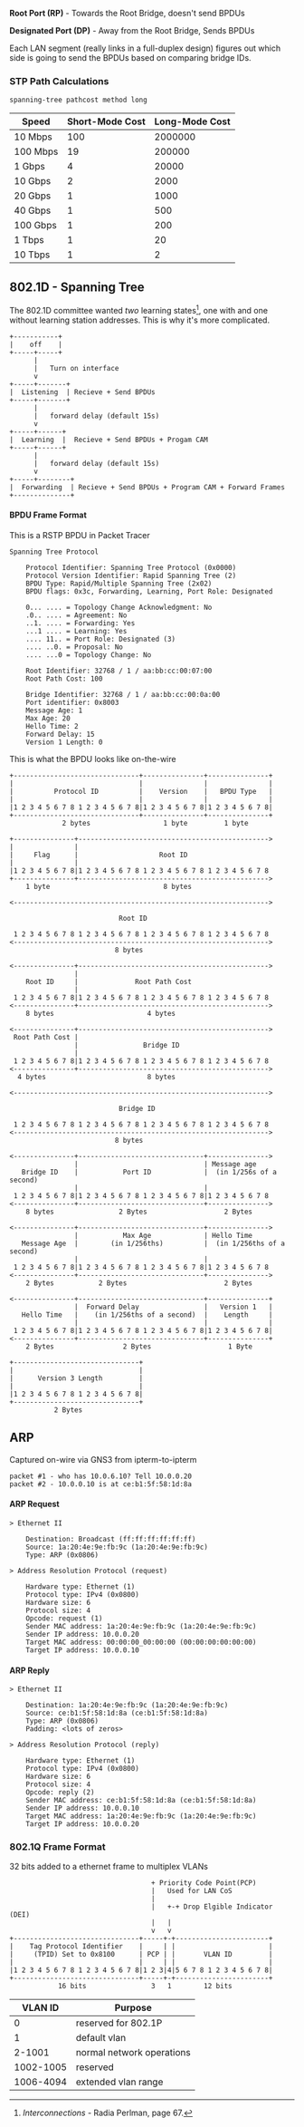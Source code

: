 **Root Port (RP)** - Towards the Root Bridge, doesn't send BPDUs

**Designated Port (DP)** - Away from the Root Bridge, Sends BPDUs

Each LAN segment (really links in a full-duplex design) figures out which side is going to send the BPDUs based on comparing bridge IDs.

### STP Path Calculations
`spanning-tree pathcost method long`

| Speed      | Short-Mode Cost | Long-Mode Cost |
|------------|-----------------|----------------|
| 10 Mbps    | 100             | 2000000        |
| 100 Mbps   | 19              | 200000         |
| 1 Gbps     | 4               | 20000          |
| 10 Gbps    | 2               | 2000           |
| 20 Gbps    | 1               | 1000           |
| 40 Gbps    | 1               | 500            |
| 100 Gbps   | 1               | 200            |
| 1 Tbps     | 1               | 20             |
| 10 Tbps    | 1               | 2              |

## 802.1D - Spanning Tree

The 802.1D committee wanted *two* learning states[^stp], one with and one without learning station addresses. This is why it's more complicated.

[^stp]: *Interconnections* - Radia Perlman, page 67.

```
+-----------+
|    off    |
+-----+-----+
      |
      |   Turn on interface
      v
+-----+-------+
|  Listening  | Recieve + Send BPDUs
+-----+-------+
      |
      |   forward delay (default 15s)
      v
+-----+------+
|  Learning  |  Recieve + Send BPDUs + Progam CAM
+-----+------+
      |
      |   forward delay (default 15s)
      v
+-----+--------+
|  Forwarding  | Recieve + Send BPDUs + Program CAM + Forward Frames
+--------------+
```

#### BPDU Frame Format

This is a RSTP BPDU in Packet Tracer
```
Spanning Tree Protocol

    Protocol Identifier: Spanning Tree Protocol (0x0000)
    Protocol Version Identifier: Rapid Spanning Tree (2)
    BPDU Type: Rapid/Multiple Spanning Tree (2x02)
    BPDU flags: 0x3c, Forwarding, Learning, Port Role: Designated
    
    0... .... = Topology Change Acknowledgment: No
    .0.. .... = Agreement: No
    ..1. .... = Forwarding: Yes
    ...1 .... = Learning: Yes
    .... 11.. = Port Role: Designated (3)
    .... ..0. = Proposal: No
    .... ...0 = Topology Change: No
    
    Root Identifier: 32768 / 1 / aa:bb:cc:00:07:00
    Root Path Cost: 100
    
    Bridge Identifier: 32768 / 1 / aa:bb:cc:00:0a:00
    Port identifier: 0x8003
    Message Age: 1
    Max Age: 20
    Hello Time: 2
    Forward Delay: 15
    Version 1 Length: 0
```

This is what the BPDU looks like on-the-wire

```
+-------------------------------+---------------+---------------+
|                               |               |               |
|          Protocol ID          |    Version    |   BPDU Type   |
|                               |               |               |
|1 2 3 4 5 6 7 8 1 2 3 4 5 6 7 8|1 2 3 4 5 6 7 8|1 2 3 4 5 6 7 8|
+-------------------------------+---------------+---------------+
             2 bytes                  1 byte         1 byte

+---------------+----------------------------------------------->
|               |
|     Flag      |                    Root ID
|               |
|1 2 3 4 5 6 7 8|1 2 3 4 5 6 7 8 1 2 3 4 5 6 7 8 1 2 3 4 5 6 7 8
+---------------+----------------------------------------------->
    1 byte                            8 bytes

<--------------------------------------------------------------->

                           Root ID

 1 2 3 4 5 6 7 8 1 2 3 4 5 6 7 8 1 2 3 4 5 6 7 8 1 2 3 4 5 6 7 8
<--------------------------------------------------------------->
                          8 bytes

<---------------+----------------------------------------------->
                |
    Root ID     |              Root Path Cost
                |
 1 2 3 4 5 6 7 8|1 2 3 4 5 6 7 8 1 2 3 4 5 6 7 8 1 2 3 4 5 6 7 8
<---------------+----------------------------------------------->
    8 bytes                       4 bytes

<---------------+----------------------------------------------->
 Root Path Cost |
                |                Bridge ID
                |
 1 2 3 4 5 6 7 8|1 2 3 4 5 6 7 8 1 2 3 4 5 6 7 8 1 2 3 4 5 6 7 8
<---------------+----------------------------------------------->
  4 bytes                         8 bytes

<--------------------------------------------------------------->

                           Bridge ID

 1 2 3 4 5 6 7 8 1 2 3 4 5 6 7 8 1 2 3 4 5 6 7 8 1 2 3 4 5 6 7 8
<--------------------------------------------------------------->
                          8 bytes

<---------------+-------------------------------+--------------->
                |                               | Message age
   Bridge ID    |           Port ID             |  (in 1/256s of a second)
                |                               |
 1 2 3 4 5 6 7 8|1 2 3 4 5 6 7 8 1 2 3 4 5 6 7 8|1 2 3 4 5 6 7 8
<---------------+-------------------------------+--------------->
    8 bytes                2 Bytes                   2 Bytes

<---------------+-------------------------------+--------------->
                |           Max Age             | Hello Time
   Message Age  |        (in 1/256ths)          |  (in 1/256ths of a second)
                |                               |
 1 2 3 4 5 6 7 8|1 2 3 4 5 6 7 8 1 2 3 4 5 6 7 8|1 2 3 4 5 6 7 8
<---------------+-------------------------------+--------------->
    2 Bytes           2 Bytes                        2 Bytes

<---------------+-------------------------------+---------------+
                |  Forward Delay                |   Version 1   |
   Hello Time   |    (in 1/256ths of a second)  |    Length     |
                |                               |               |
 1 2 3 4 5 6 7 8|1 2 3 4 5 6 7 8 1 2 3 4 5 6 7 8|1 2 3 4 5 6 7 8|
<---------------+-------------------------------+---------------+
    2 Bytes                 2 Bytes                   1 Byte

+-------------------------------+
|                               |
|      Version 3 Length         |
|                               |
|1 2 3 4 5 6 7 8 1 2 3 4 5 6 7 8|
+-------------------------------+
           2 Bytes
```

## ARP
Captured on-wire via GNS3 from ipterm-to-ipterm

```
packet #1 - who has 10.0.6.10? Tell 10.0.0.20
packet #2 - 10.0.0.10 is at ce:b1:5f:58:1d:8a
```
#### ARP Request
```
> Ethernet II

    Destination: Broadcast (ff:ff:ff:ff:ff:ff)
    Source: 1a:20:4e:9e:fb:9c (1a:20:4e:9e:fb:9c)
    Type: ARP (0x0806)

> Address Resolution Protocol (request)

    Hardware type: Ethernet (1)
    Protocol type: IPv4 (0x0800)
    Hardware size: 6
    Protocol size: 4
    Opcode: request (1)
    Sender MAC address: 1a:20:4e:9e:fb:9c (1a:20:4e:9e:fb:9c)
    Sender IP address: 10.0.0.20
    Target MAC address: 00:00:00_00:00:00 (00:00:00:00:00:00)
    Target IP address: 10.0.0.10
```


#### ARP Reply
```
> Ethernet II

    Destination: 1a:20:4e:9e:fb:9c (1a:20:4e:9e:fb:9c)
    Source: ce:b1:5f:58:1d:8a (ce:b1:5f:58:1d:8a)
    Type: ARP (0x0806)
    Padding: <lots of zeros>

> Address Resolution Protocol (reply)

    Hardware type: Ethernet (1)
    Protocol type: IPv4 (0x0800)
    Hardware size: 6
    Protocol size: 4
    Opcode: reply (2)
    Sender MAC address: ce:b1:5f:58:1d:8a (ce:b1:5f:58:1d:8a)
    Sender IP address: 10.0.0.10
    Target MAC address: 1a:20:4e:9e:fb:9c (1a:20:4e:9e:fb:9c)
    Target IP address: 10.0.0.20
```

### 802.1Q Frame Format

32 bits added to a ethernet frame to multiplex VLANs
```
                                   + Priority Code Point(PCP)
                                   |   Used for LAN CoS
                                   |
                                   |   +-+ Drop Elgible Indicator (DEI)
                                   |   |
                                   v   v
+-------------------------------+-----+-+-----------------------+
|    Tag Protocol Identifier    |     | |                       |
|     (TPID) Set to 0x8100      | PCP | |       VLAN ID         |
|                               |     | |                       |
|1 2 3 4 5 6 7 8 1 2 3 4 5 6 7 8|1 2 3|4|5 6 7 8 1 2 3 4 5 6 7 8|
+-------------------------------+-----+-+-----------------------+
            16 bits                3   1        12 bits
```
| VLAN ID             | Purpose     | 
| -------------- | ---------------------|
|0| reserved for 802.1P|
|1| default vlan |
|2-1001| normal network operations|
|1002-1005| reserved|
|1006-4094| extended vlan range|
